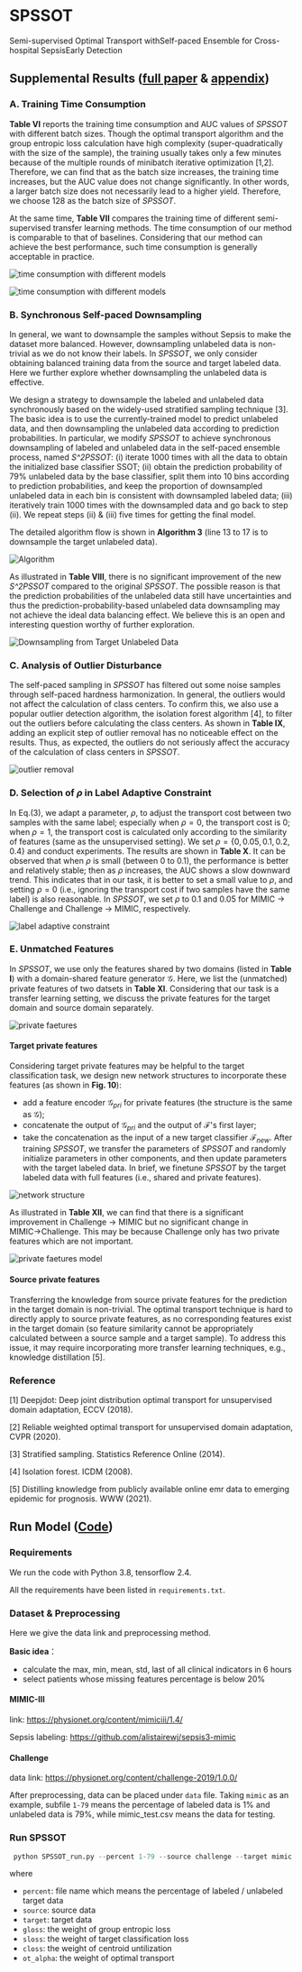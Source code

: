 # SPSSOT

Semi-supervised Optimal Transport withSelf-paced Ensemble for Cross-hospital SepsisEarly Detection

## Supplemental Results ([full paper](./pdfs/SPSSOT_full.pdf) & [appendix](./pdfs/SPSSOT_Appendix.pdf))

### A. Training Time Consumption

**Table VI** reports the training time consumption and AUC values of *SPSSOT* with different batch sizes. Though the optimal transport algorithm and the group entropic loss calculation have high complexity (super-quadratically with the size of the sample), the training usually takes only a few minutes because of the multiple rounds of minibatch iterative optimization [1,2]. Therefore, we can find that as the batch size increases, the training time increases, but the AUC value does not change significantly. In other words, a larger batch size does not necessarily lead to a higher yield. Therefore, we choose 128 as the batch size of *SPSSOT*.

At the same time, **Table VII** compares the training time of different semi-supervised transfer learning methods. The time consumption of our method is comparable to that of baselines. Considering that our method can achieve the best performance, such time consumption is generally acceptable in practice.

![time consumption with different models](./figures/A.tableVI.png)

![time consumption with different models](./figures/A.tableVII.png)


### B. Synchronous Self-paced Downsampling

In general, we want to downsample the samples without Sepsis to make the dataset more balanced. However, downsampling unlabeled data is non-trivial as we do not know their labels. In *SPSSOT*, we only consider obtaining balanced training data from the source and target labeled data. Here we further explore whether downsampling the unlabeled data is effective. 

We design a strategy to downsample the labeled and unlabeled data synchronously based on the widely-used stratified sampling technique [3]. 
The basic idea is to use the currently-trained model to predict unlabeled data, and then downsampling the unlabeled data according to prediction probabilities. In particular, we modify *SPSSOT* to achieve synchronous downsampling of labeled and unlabeled data in the self-paced ensemble process, named *S^2PSSOT*: 
(i) iterate 1000 times with all the data to obtain the initialized base classifier SSOT; 
(ii) obtain the prediction probability of 79\% unlabeled data by the base classifier, split them into 10 bins according to prediction probabilities, and keep the proportion of downsampled unlabeled data in each bin is consistent with downsampled labeled data; 
(iii) iteratively train 1000 times with the downsampled data and go back to step (ii).
We repeat steps (ii) \& (iii) five times for getting the final model. 

The detailed algorithm flow is shown in **Algorithm 3** (line 13 to 17 is to downsample the target unlabeled data).

![Algorithm](./figures/B.Algorithm3.png)


As illustrated in **Table VIII**, there is no significant improvement of the new *S^2PSSOT* compared to the original *SPSSOT*. The possible reason is that the prediction probabilities of the unlabeled data still have uncertainties and thus the prediction-probability-based unlabeled data downsampling may not achieve the ideal data balancing effect. We believe this is an open and interesting question worthy of further exploration.

![Downsampling from Target Unlabeled Data](./figures/B.tableVIII.png)   


### C. Analysis of Outlier Disturbance

The self-paced sampling in *SPSSOT* has filtered out some noise samples through self-paced hardness harmonization. In general, the outliers would not affect the calculation of class centers.
To confirm this, we also use a popular outlier detection algorithm, the isolation forest algorithm [4], to filter out the outliers before calculating the class centers.
As shown in **Table IX**, adding an explicit step of outlier removal has no noticeable effect on the results. Thus, as expected, the outliers do not seriously affect the accuracy of the calculation of class centers in *SPSSOT*.

![outlier removal](./figures/C.tableIX.png)


### D. Selection of $\rho$ in Label Adaptive Constraint

In Eq.(3), we adapt a parameter, $\rho$, to adjust the transport cost between two samples with the same label; especially when $\rho = 0$, the transport cost is 0; when $\rho =1$, the transport cost is calculated only according to the similarity of features (same as the unsupervised setting). We set $\rho = \{0, 0.05, 0.1, 0.2, 0.4\}$ and conduct experiments. The results are shown in **Table X**.  It can be observed that when $\rho$ is small (between 0 to 0.1), the performance is better and relatively stable; then as $\rho$ increases, the AUC shows a slow downward trend. This indicates that in our task, it is better to set a small value to $\rho$, and setting $\rho = 0$ (i.e., ignoring the transport cost if two samples have the same label) is also reasonable.  In *SPSSOT*, we set $\rho$ to 0.1 and 0.05 for MIMIC $\to$ Challenge and Challenge $\to$ MIMIC, respectively.

![label adaptive constraint](./figures/D.tableX.png)


### E. Unmatched Features

In *SPSSOT*, we use only the features shared by two domains (listed in **Table I**) with a domain-shared feature generator $\mathcal{G}$. Here, we list the (unmatched) private features of two datsets in **Table XI**. Considering that our task is a transfer learning setting, we discuss the private features for the target domain and source domain separately.

![private faetures](./figures/E.tableXI.png)

#### Target private features
Considering target private features may be helpful to the target classification task, we design new network structures to incorporate these features (as shown in **Fig. 10**): 
- add a feature encoder $\mathcal{G}_{pri}$ for private features (the structure is the same as $\mathcal{G}$); 
- concatenate the output of $\mathcal{G}_{pri}$ and the output of $\mathcal{F}$'s first layer; 
- take the concatenation as the input of a new target classifier $\mathcal{F}_{new}$.
After training *SPSSOT*, we transfer the parameters of *SPSSOT* and randomly initialize parameters in other components, and then update parameters with the target labeled data. In brief, we finetune *SPSSOT* by the target labeled data with full features (i.e., shared and private features).


![network structure](./figures/E.private_fea.png)

As illustrated in **Table XII**, we can find that there is a significant improvement in Challenge $\to$ MIMIC but no significant change in MIMIC$\to$Challenge. This may be because Challenge only has two private features which are not important.


![private faetures model](./figures/E.tableXII.png)


#### Source private features
Transferring the knowledge from source private features for the prediction in the target domain is non-trivial. The optimal transport technique is hard to directly apply to source private features, as no corresponding features exist in the target domain (so feature similarity cannot be appropriately calculated between a source sample and a target sample). To address this issue, it may require incorporating more transfer learning techniques, e.g., knowledge distillation [5].


### Reference

[1] Deepjdot: Deep joint distribution optimal transport for unsupervised domain adaptation, ECCV (2018).

[2] Reliable weighted optimal transport for unsupervised domain adaptation, CVPR (2020).

[3] Stratified sampling. Statistics Reference Online (2014).

[4] Isolation forest. ICDM (2008).

[5] Distilling knowledge from publicly available online emr data to emerging epidemic for prognosis. WWW (2021).




## Run Model ([Code](https://github.com/RuiqingDing/SPSSOT))

### Requirements

We run the code with Python 3.8, tensorflow 2.4.

All the requirements have been listed in `requirements.txt`.

### Dataset & Preprocessing

Here we give the data link and preprocessing method.

**Basic idea**：

- calculate the max, min, mean, std, last of all clinical indicators in 6 hours
- select patients whose missing features percentage is below 20%

#### MIMIC-III

link: https://physionet.org/content/mimiciii/1.4/

Sepsis labeling: https://github.com/alistairewj/sepsis3-mimic

#### Challenge

data link: https://physionet.org/content/challenge-2019/1.0.0/

After preprocessing, data can be placed under `data` file. Taking `mimic` as an example, subfile `1-79` means the percentage of labeled data is 1% and unlabeled data is 79%, while mimic_test.csv means the data for testing.

### Run SPSSOT

```python
 python SPSSOT_run.py --percent 1-79 --source challenge --target mimic --gloss 0.5 --sloss 1.0 --closs 0.15 --ot_alpha 0.1
```

where

- `percent`: file name which means the percentage of labeled / unlabeled target data
- `source`: source data
- `target`: target data
- `gloss`: the weight of group entropic loss
- `sloss`: the weight of target classification loss
- `closs`: the weight of centroid untilization
- `ot_alpha`: the weight of optimal transport
